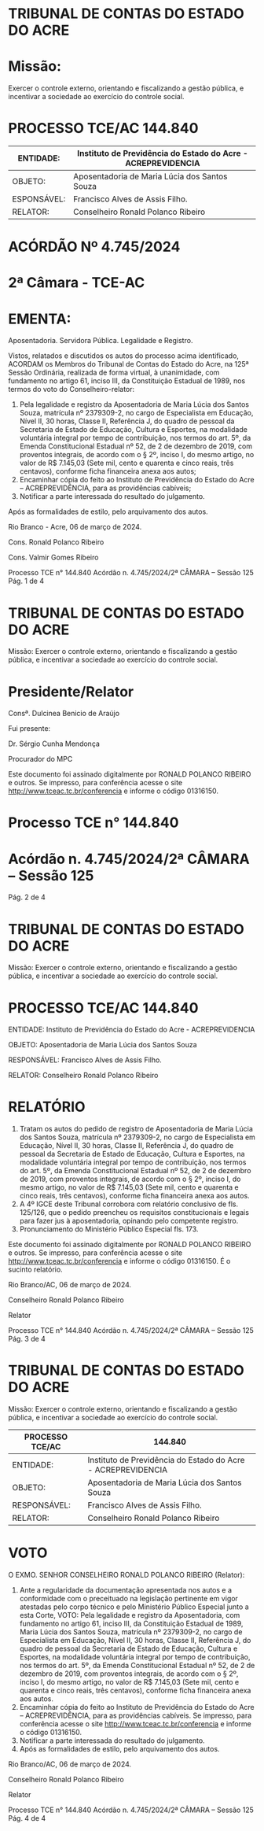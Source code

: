 # TRIBUNAL DE CONTAS DO ESTADO DO ACRE

# Missão:

Exercer o controle externo, orientando e fiscalizando a gestão pública, e incentivar a sociedade ao exercício do controle social.

# PROCESSO TCE/AC 144.840

|ENTIDADE:|Instituto de Previdência do Estado do Acre - ACREPREVIDENCIA|
|---|---|
|OBJETO:|Aposentadoria de Maria Lúcia dos Santos Souza|
|ESPONSÁVEL:|Francisco Alves de Assis Filho.|
|RELATOR:|Conselheiro Ronald Polanco Ribeiro|

# ACÓRDÃO Nº 4.745/2024

# 2ª Câmara - TCE-AC

# EMENTA:

Aposentadoria. Servidora Pública. Legalidade e Registro.

Vistos, relatados e discutidos os autos do processo acima identificado, ACORDAM os Membros do Tribunal de Contas do Estado do Acre, na 125ª Sessão Ordinária, realizada de forma virtual, à unanimidade, com fundamento no artigo 61, inciso III, da Constituição Estadual de 1989, nos termos do voto do Conselheiro-relator:

1. Pela legalidade e registro da Aposentadoria de Maria Lúcia dos Santos Souza, matrícula nº 2379309-2, no cargo de Especialista em Educação, Nível II, 30 horas, Classe II, Referência J, do quadro de pessoal da Secretaria de Estado de Educação, Cultura e Esportes, na modalidade voluntária integral por tempo de contribuição, nos termos do art. 5º, da Emenda Constitucional Estadual nº 52, de 2 de dezembro de 2019, com proventos integrais, de acordo com o § 2º, inciso I, do mesmo artigo, no valor de R$ 7.145,03 (Sete mil, cento e quarenta e cinco reais, três centavos), conforme ficha financeira anexa aos autos;
2. Encaminhar cópia do feito ao Instituto de Previdência do Estado do Acre – ACREPREVIDÊNCIA, para as providências cabíveis;
3. Notificar a parte interessada do resultado do julgamento.

Após as formalidades de estilo, pelo arquivamento dos autos.

Rio Branco - Acre, 06 de março de 2024.

Cons. Ronald Polanco Ribeiro

Cons. Valmir Gomes Ribeiro

Processo TCE n° 144.840 Acórdão n. 4.745/2024/2ª CÂMARA – Sessão 125 Pág. 1 de 4

# TRIBUNAL DE CONTAS DO ESTADO DO ACRE

Missão: Exercer o controle externo, orientando e fiscalizando a gestão pública, e incentivar a sociedade ao exercício do controle social.

# Presidente/Relator

Consª. Dulcinea Benicio de Araújo

Fui presente:

Dr. Sérgio Cunha Mendonça

Procurador do MPC

Este documento foi assinado digitalmente por RONALD POLANCO RIBEIRO e outros. Se impresso, para conferência acesse o site http://www.tceac.tc.br/conferencia e informe o código 01316150.

# Processo TCE n° 144.840

# Acórdão n. 4.745/2024/2ª CÂMARA – Sessão 125

Pág. 2 de 4

# TRIBUNAL DE CONTAS DO ESTADO DO ACRE

Missão: Exercer o controle externo, orientando e fiscalizando a gestão pública, e incentivar a sociedade ao exercício do controle social.

# PROCESSO TCE/AC 144.840

ENTIDADE: Instituto de Previdência do Estado do Acre - ACREPREVIDENCIA

OBJETO: Aposentadoria de Maria Lúcia dos Santos Souza

RESPONSÁVEL: Francisco Alves de Assis Filho.

RELATOR: Conselheiro Ronald Polanco Ribeiro

# RELATÓRIO

1. Tratam os autos do pedido de registro de Aposentadoria de Maria Lúcia dos Santos Souza, matrícula nº 2379309-2, no cargo de Especialista em Educação, Nível II, 30 horas, Classe II, Referência J, do quadro de pessoal da Secretaria de Estado de Educação, Cultura e Esportes, na modalidade voluntária integral por tempo de contribuição, nos termos do art. 5º, da Emenda Constitucional Estadual nº 52, de 2 de dezembro de 2019, com proventos integrais, de acordo com o § 2º, inciso I, do mesmo artigo, no valor de R$ 7.145,03 (Sete mil, cento e quarenta e cinco reais, três centavos), conforme ficha financeira anexa aos autos.
2. A 4º IGCE deste Tribunal corrobora com relatório conclusivo de fls. 125/126, que o pedido preencheu os requisitos constitucionais e legais para fazer jus à aposentadoria, opinando pelo competente registro.
3. Pronunciamento do Ministério Público Especial fls. 173.

Este documento foi assinado digitalmente por RONALD POLANCO RIBEIRO e outros. Se impresso, para conferência acesse o site http://www.tceac.tc.br/conferencia e informe o código 01316150. É o sucinto relatório.

Rio Branco/AC, 06 de março de 2024.

Conselheiro Ronald Polanco Ribeiro

Relator

Processo TCE n° 144.840 Acórdão n. 4.745/2024/2ª CÂMARA – Sessão 125 Pág. 3 de 4

# TRIBUNAL DE CONTAS DO ESTADO DO ACRE

Missão: Exercer o controle externo, orientando e fiscalizando a gestão pública, e incentivar a sociedade ao exercício do controle social.

|PROCESSO TCE/AC|144.840|
|---|---|
|ENTIDADE:|Instituto de Previdência do Estado do Acre - ACREPREVIDENCIA|
|OBJETO:|Aposentadoria de Maria Lúcia dos Santos Souza|
|RESPONSÁVEL:|Francisco Alves de Assis Filho.|
|RELATOR:|Conselheiro Ronald Polanco Ribeiro|

# VOTO

O EXMO. SENHOR CONSELHEIRO RONALD POLANCO RIBEIRO (Relator):

1. Ante a regularidade da documentação apresentada nos autos e a conformidade com o preceituado na legislação pertinente em vigor atestadas pelo corpo técnico e pelo Ministério Público Especial junto a esta Corte, VOTO:
Pela legalidade e registro da Aposentadoria, com fundamento no artigo 61, inciso III, da Constituição Estadual de 1989, Maria Lúcia dos Santos Souza, matrícula nº 2379309-2, no cargo de Especialista em Educação, Nível II, 30 horas, Classe II, Referência J, do quadro de pessoal da Secretaria de Estado de Educação, Cultura e Esportes, na modalidade voluntária integral por tempo de contribuição, nos termos do art. 5º, da Emenda Constitucional Estadual nº 52, de 2 de dezembro de 2019, com proventos integrais, de acordo com o § 2º, inciso I, do mesmo artigo, no valor de R$ 7.145,03 (Sete mil, cento e quarenta e cinco reais, três centavos), conforme ficha financeira anexa aos autos.
2. Encaminhar cópia do feito ao Instituto de Previdência do Estado do Acre – ACREPREVIDÊNCIA, para as providências cabíveis. Se impresso, para conferência acesse o site http://www.tceac.tc.br/conferencia e informe o código 01316150.
3. Notificar a parte interessada do resultado do julgamento.
4. Após as formalidades de estilo, pelo arquivamento dos autos.

Rio Branco/AC, 06 de março de 2024.

Conselheiro Ronald Polanco Ribeiro

Relator

Processo TCE n° 144.840 Acórdão n. 4.745/2024/2ª CÂMARA – Sessão 125 Pág. 4 de 4


